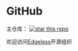 # GitHub

主仓库：  [![star this repo](https://img.shields.io/github/stars/EdgelessPE/Edgeless.svg?style=social)](https://github.com/EdgelessPE/Edgeless)

欢迎访问[Edgeless](https://github.com/EdgelessPE)开源组织
